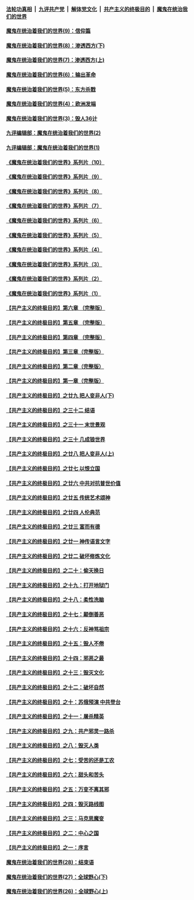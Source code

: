 

####  [法轮功真相](../../../../basic/blob/master/README.md?t=09221931) &nbsp;|&nbsp; [九评共产党](../../../../9ping.md/blob/master/README.md?t=09221931) &nbsp;|&nbsp; [解体党文化](../../../../jtdwh.md/blob/master/README.md?t=09221931)  &nbsp;|&nbsp; [共产主义的终极目的](../../../../gczydzjmd.md/blob/master/README.md?t=09221931) &nbsp;|&nbsp; [魔鬼在统治我们的世界](../../../../mgztzwmdsj.md/blob/master/README.md?t=09221931) 

#### [魔鬼在统治着我们的世界(9)：信仰篇](../pages/nsc422/n10432159.md?t=09221931) 

#### [魔鬼在统治着我们的世界(8)：渗透西方(下)](../pages/nsc422/n10429603.md?t=09221931) 

#### [魔鬼在统治着我们的世界(7)：渗透西方(上)](../pages/nsc422/n10426013.md?t=09221931) 

#### [魔鬼在统治着我们的世界(6)：输出革命](../pages/nsc422/n10421536.md?t=09221931) 

#### [魔鬼在统治着我们的世界(5)：东方杀戮](../pages/nsc422/n10417707.md?t=09221931) 

#### [魔鬼在统治着我们的世界(4)：欧洲发端](../pages/nsc422/n10414890.md?t=09221931) 

#### [魔鬼在统治着我们的世界(3)：毁人36计](../pages/nsc422/n10411583.md?t=09221931) 

#### [九评编辑部：魔鬼在统治着我们的世界(2)](../pages/nsc422/n10410036.md?t=09221931) 

#### [九评编辑部：魔鬼在统治着我们的世界(1)](../pages/nsc422/n10406825.md?t=09221931) 

#### [《魔鬼在统治着我们的世界》系列片（10）](../pages/nsc422/n12292670.md?t=09221931) 

#### [《魔鬼在统治着我们的世界》系列片（9）](../pages/nsc422/n12290859.md?t=09221931) 

#### [《魔鬼在统治着我们的世界》系列片（8）](../pages/nsc422/n12287445.md?t=09221931) 

#### [《魔鬼在统治着我们的世界》系列片（7）](../pages/nsc422/n12283425.md?t=09221931) 

#### [《魔鬼在统治着我们的世界》系列片（6）](../pages/nsc422/n12282314.md?t=09221931) 

#### [《魔鬼在统治着我们的世界》系列片（5）](../pages/nsc422/n12281419.md?t=09221931) 

#### [《魔鬼在统治着我们的世界》系列片（4）](../pages/nsc422/n12274024.md?t=09221931) 

#### [《魔鬼在统治着我们的世界》系列片（3）](../pages/nsc422/n12271322.md?t=09221931) 

#### [《魔鬼在统治着我们的世界》系列片（2）](../pages/nsc422/n12269049.md?t=09221931) 

#### [《魔鬼在统治着我们的世界》系列片（1）](../pages/nsc422/n12267575.md?t=09221931) 

#### [【共产主义的终极目的】第六章 （完整版）](../pages/nsc422/n11428913.md?t=09221931) 

#### [【共产主义的终极目的】第五章 （完整版）](../pages/nsc422/n11428912.md?t=09221931) 

#### [【共产主义的终极目的】第四章 （完整版）](../pages/nsc422/n11428907.md?t=09221931) 

#### [【共产主义的终极目的】第三章（完整版）](../pages/nsc422/n11428848.md?t=09221931) 

#### [【共产主义的终极目的】第二章（完整版）](../pages/nsc422/n11428831.md?t=09221931) 

#### [【共产主义的终极目的】第一章（完整版）](../pages/nsc422/n11417651.md?t=09221931) 

#### [【共产主义的终极目的】之廿九 把人变非人(下)](../pages/nsc422/n11344140.md?t=09221931) 

#### [【共产主义的终极目的】之三十二 结语](../pages/nsc422/n11360535.md?t=09221931) 

#### [【共产主义的终极目的】之三十一 末世景观](../pages/nsc422/n11351129.md?t=09221931) 

#### [【共产主义的终极目的】之三十 几成狼世界](../pages/nsc422/n11348280.md?t=09221931) 

#### [【共产主义的终极目的】之廿八 把人变非人(上)](../pages/nsc422/n11340492.md?t=09221931) 

#### [【共产主义的终极目的】之廿七 以恨立国](../pages/nsc422/n11336944.md?t=09221931) 

#### [【共产主义的终极目的】之廿六 中共对抗普世价值](../pages/nsc422/n11324785.md?t=09221931) 

#### [【共产主义的终极目的】之廿五 传统艺术颂神](../pages/nsc422/n11296396.md?t=09221931) 

#### [【共产主义的终极目的】之廿四 人伦典范](../pages/nsc422/n11296397.md?t=09221931) 

#### [【共产主义的终极目的】之廿三 富而有德](../pages/nsc422/n11283598.md?t=09221931) 

#### [【共产主义的终极目的】之廿一 神传语言文字](../pages/nsc422/n11263265.md?t=09221931) 

#### [【共产主义的终极目的】之廿二 破坏修炼文化](../pages/nsc422/n11245728.md?t=09221931) 

#### [【共产主义的终极目的】之二十：偷天换日](../pages/nsc422/n11238846.md?t=09221931) 

#### [【共产主义的终极目的】之十九：打开地狱门](../pages/nsc422/n11206376.md?t=09221931) 

#### [【共产主义的终极目的】之十八：柔性洗脑](../pages/nsc422/n11199994.md?t=09221931) 

#### [【共产主义的终极目的】之十七：颠倒善恶](../pages/nsc422/n11179782.md?t=09221931) 

#### [【共产主义的终极目的】之十六：反神骂祖宗](../pages/nsc422/n11166798.md?t=09221931) 

#### [【共产主义的终极目的】之十五：毁人不倦](../pages/nsc422/n11166792.md?t=09221931) 

#### [【共产主义的终极目的】之十四：邪恶之最](../pages/nsc422/n11150249.md?t=09221931) 

#### [【共产主义的终极目的】之十三：毁灭文化](../pages/nsc422/n11135227.md?t=09221931) 

#### [【共产主义的终极目的】之十二：破坏自然](../pages/nsc422/n11135214.md?t=09221931) 

#### [【共产主义的终极目的】之十：苏俄预演 中共登台](../pages/nsc422/n11118424.md?t=09221931) 

#### [【共产主义的终极目的】之十一：屠杀精英](../pages/nsc422/n11118442.md?t=09221931) 

#### [【共产主义的终极目的】之九：共产邪灵一路杀](../pages/nsc422/n11114139.md?t=09221931) 

#### [【共产主义的终极目的】之八：毁灭人类](../pages/nsc422/n11108503.md?t=09221931) 

#### [【共产主义的终极目的】之七：受苦的还是工农](../pages/nsc422/n11101809.md?t=09221931) 

#### [【共产主义的终极目的】之六：甜头和苦头](../pages/nsc422/n11096971.md?t=09221931) 

#### [【共产主义的终极目的】之五：万变不离其邪](../pages/nsc422/n11091285.md?t=09221931) 

#### [【共产主义的终极目的】之四：毁灭路线图](../pages/nsc422/n11086284.md?t=09221931) 

#### [【共产主义的终极目的】之三：马克思魔变](../pages/nsc422/n11061941.md?t=09221931) 

#### [【共产主义的终极目的】之二：中心之国](../pages/nsc422/n11047728.md?t=09221931) 

#### [【共产主义的终极目的】之一：序言](../pages/nsc422/n11086077.md?t=09221931) 

#### [魔鬼在统治着我们的世界(28)：结束语](../pages/nsc422/n10936246.md?t=09221931) 

#### [魔鬼在统治着我们的世界(27)：全球野心(下)](../pages/nsc422/n10928319.md?t=09221931) 

#### [魔鬼在统治着我们的世界(26)：全球野心(上)](../pages/nsc422/n10900318.md?t=09221931) 

